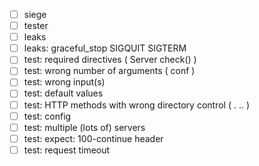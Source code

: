 - [ ] siege
- [ ] tester
- [ ] leaks
- [ ] leaks: graceful\_stop SIGQUIT SIGTERM
- [ ] test: required directives ( Server check() )
- [ ] test: wrong number of arguments ( conf )
- [ ] test: wrong input(s)
- [ ] test: default values
- [ ] test: HTTP methods with wrong directory control ( . .. )
- [ ] test: config
- [ ] test: multiple (lots of) servers
- [ ] test: expect: 100-continue header
- [ ] test: request timeout
